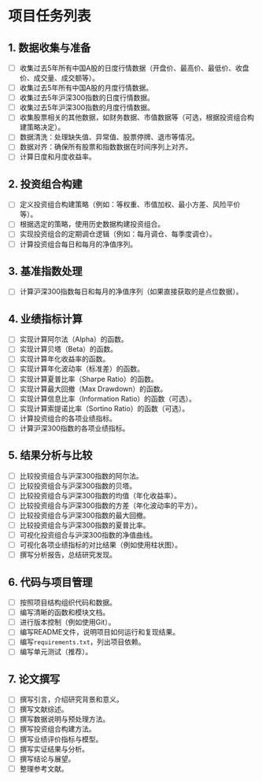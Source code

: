 # 项目任务列表

## 1. 数据收集与准备
- [ ] 收集过去5年所有中国A股的日度行情数据（开盘价、最高价、最低价、收盘价、成交量、成交额等）。
- [ ] 收集过去5年所有中国A股的月度行情数据。
- [ ] 收集过去5年沪深300指数的日度行情数据。
- [ ] 收集过去5年沪深300指数的月度行情数据。
- [ ] 收集股票相关的其他数据，如财务数据、市值数据等（可选，根据投资组合构建策略决定）。
- [ ] 数据清洗：处理缺失值、异常值、股票停牌、退市等情况。
- [ ] 数据对齐：确保所有股票和指数数据在时间序列上对齐。
- [ ] 计算日度和月度收益率。

## 2. 投资组合构建
- [ ] 定义投资组合构建策略（例如：等权重、市值加权、最小方差、风险平价等）。
- [ ] 根据选定的策略，使用历史数据构建投资组合。
- [ ] 实现投资组合的定期调仓逻辑（例如：每月调仓、每季度调仓）。
- [ ] 计算投资组合每日和每月的净值序列。

## 3. 基准指数处理
- [ ] 计算沪深300指数每日和每月的净值序列（如果直接获取的是点位数据）。

## 4. 业绩指标计算
- [ ] 实现计算阿尔法（Alpha）的函数。
- [ ] 实现计算贝塔（Beta）的函数。
- [ ] 实现计算年化收益率的函数。
- [ ] 实现计算年化波动率（标准差）的函数。
- [ ] 实现计算夏普比率（Sharpe Ratio）的函数。
- [ ] 实现计算最大回撤（Max Drawdown）的函数。
- [ ] 实现计算信息比率（Information Ratio）的函数（可选）。
- [ ] 实现计算索提诺比率（Sortino Ratio）的函数（可选）。
- [ ] 计算投资组合的各项业绩指标。
- [ ] 计算沪深300指数的各项业绩指标。

## 5. 结果分析与比较
- [ ] 比较投资组合与沪深300指数的阿尔法。
- [ ] 比较投资组合与沪深300指数的贝塔。
- [ ] 比较投资组合与沪深300指数的均值（年化收益率）。
- [ ] 比较投资组合与沪深300指数的方差（年化波动率的平方）。
- [ ] 比较投资组合与沪深300指数的最大回撤。
- [ ] 比较投资组合与沪深300指数的夏普比率。
- [ ] 可视化投资组合与沪深300指数的净值曲线。
- [ ] 可视化各项业绩指标的对比结果（例如使用柱状图）。
- [ ] 撰写分析报告，总结研究发现。

## 6. 代码与项目管理
- [ ] 按照项目结构组织代码和数据。
- [ ] 编写清晰的函数和模块文档。
- [ ] 进行版本控制（例如使用Git）。
- [ ] 编写README文件，说明项目如何运行和复现结果。
- [ ] 编写`requirements.txt`，列出项目依赖。
- [ ] 编写单元测试（推荐）。

## 7. 论文撰写
- [ ] 撰写引言，介绍研究背景和意义。
- [ ] 撰写文献综述。
- [ ] 撰写数据说明与预处理方法。
- [ ] 撰写投资组合构建方法。
- [ ] 撰写业绩评价指标与模型。
- [ ] 撰写实证结果与分析。
- [ ] 撰写结论与展望。
- [ ] 整理参考文献。
